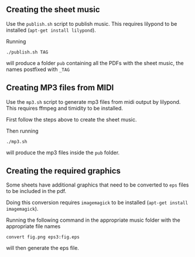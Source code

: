 ## Creating the sheet music

Use the `publish.sh` script to publish music. This requires lilypond to be installed (`apt-get install lilypond`).

Running
```
./publish.sh TAG
```
will produce a folder `pub` containing all the PDFs with the sheet music, the names postfixed with `_TAG`

## Creating MP3 files from MIDI

Use the `mp3.sh` script to generate mp3 files from midi output by lilypond. This requires ffmpeg and timidity to be installed.

First follow the steps above to create the sheet music.

Then running
```
./mp3.sh
```
will produce the mp3 files inside the `pub` folder.

## Creating the required graphics

Some sheets have additional graphics that need to be converted to `eps` files to be included in the pdf.

Doing this conversion requires `imagemagick` to be installed (`apt-get install imagemagick`).

Running the following command in the appropriate music folder with the appropriate file names
```
convert fig.png eps3:fig.eps
```
will then generate the eps file.
